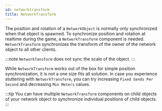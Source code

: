 ```yaml
---
id: networktransform
title: NetworkTransform
---
```

The  position and rotation of a `NetworkObject` is normally only synchronized when that object is spawned. To synchronize position and rotation at realtime during the game, a `NetworkTransform` component is needed. `NetworkTransform` synchronizes the transform of the owner of the network object to all other clients.

:::note
`NetworkTansform` does not sync the scale of the object.
:::

While `NetworkTransform` works out of the box for simple position synchronization, it is not a one size fits all solution. In case you experience stuttering with `NetworkTransform`, you can try increasing `Fixed Sends Per Second` and decreasing `Min Meters` values.

:::tip
You can have multiple `NetworkTransform` components on child objects of your network object to synchronize individual positions of child objects.
:::

